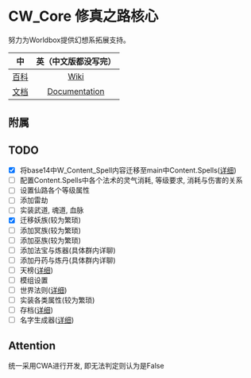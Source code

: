 # CW_Core 修真之路核心

努力为Worldbox提供幻想系拓展支持。

|                                      中                                      |                           英（中文版都没写完）                            |
|:---------------------------------------------------------------------------:|:---------------------------------------------------------------:|
|        [百科](https://github.com/inmny/Cultivation-Way-Core/wiki/Home)        |     [Wiki](https://github.com/inmny/Cultivation-Way-Core/)      |   
| [文档](https://github.com/inmny/Cultivation-Way-Core/blob/main/docs/index.md) | [Documentation](https://github.com/inmny/Cultivation-Way-Core/) |	

## 附属

## TODO

- [x] 
  将base14中W_Content_Spell内容迁移至main中Content.Spells([详细](https://github.com/inmny/Cultivation-Way-Core/blob/main/docs/spell.md))
- [ ] 配置Content.Spells中各个法术的灵气消耗, 等级要求, 消耗与伤害的关系
- [ ] 设置仙路各个等级属性
- [ ] 添加雷劫
- [ ] 实装武道, 魂道, 血脉
- [x] 迁移妖族(较为繁琐)
- [ ] 添加冥族(较为繁琐)
- [ ] 添加巫族(较为繁琐)
- [ ] 添加法宝与炼器(具体群内详聊)
- [ ] 添加丹药与炼丹(具体群内详聊)
- [ ] 天榜([详细](https://github.com/inmny/Cultivation-Way-Core/blob/main/docs/contents_index/world_top.md))
- [ ] 模组设置
- [ ] 世界法则([详细](https://github.com/inmny/Cultivation-Way-Core/blob/main/docs/contents_index/world_law.md))
- [ ] 实装各类属性(较为繁琐)
- [ ] 存档([详细](https://github.com/inmny/Cultivation-Way-Core/blob/main/docs/contents_index/save.md))
- [ ] 名字生成器([详细](https://github.com/inmny/Cultivation-Way-Core/blob/main/docs/contents_index/name_generator.md))

## Attention

统一采用CWA进行开发, 即无法判定则认为是False
